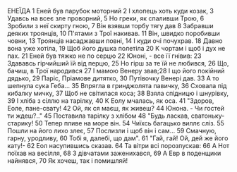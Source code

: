 ЕНЕЇДА
1  Еней був парубок моторний
2  І хлопець хоть куди козак,
3  Удавсь на всеє зле проворний,
5  Но греки, як спаливши Трою,
6  Зробили з неї скирту гною,
7  Він взявши торбу тягу дав
8  Забравши деяких троянців,
10 П'ятами з Трої накивав.
11 Він, швидко поробивши човни,
13 Троянців насаджавши повні,
14 І куди очі почухрав.
18 Давно вона уже хотіла,
19 Щоб його душка полетіла
20 К чортам і щоб і дух не пах.
21 Еней був тяжко не по серцю
22 Юноні, - все її гнівив:
23 Здававсь гірчийший їй від перцю,
25 Но гірш за те їй не любився,
26 Що, бачиш, в Трої народився
27 І мамою Венеру звав;28 І що його покійний дядько,
29 Паріс, Пріамове дитятко,
30 Путівочку Венері дав.
33 А то шепнула сука Геба...
35 Впрягла в гринджолята павичку,
36 Сховала під кибалку мичку,
37 Щоб не світилася коса;
38 Взяла спідницю і шнурівку,
39 І хліба з сіллю на тарілку,
40 К Еолу мчалась, як оса.
41 "Здоров, Еоле, пане-свату!
42 Ой, як ся маєш, як живеш? 
44 Юнона. - Чи гостей ти ждеш?.."
45 Поставила тарілку з хлібом
48 "Будь ласкав, сватоньку-старику!
50 Тепер пливе на море він.
54 Чиїхсь багацько виллє сліз.
55 Пошли на його лихо злеє,
57 Послизли і щоб він і сам...
59 Смачную, гарну, уродливу,
60 Тобі я, далебі, що дам".
61 "Гай, гай! Ой, дей же його кату!-
62 Еол насупившись сказав.
64 Та вітри всі порозпускав:
66 А Нот поїхав на весілля,
68 З дівчатами заженихався,
69 А Евр в поденщики найнявся,
70 Як хочеш, так і помишляй!